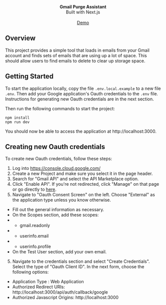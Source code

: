 <div align="center"><strong>Gmail Purge Assistant</strong></div>
<div align="center">Built with Next.js</div>
<br />
<div align="center">
<a href="https://gmail-purge-assistant-robertclaus.vercel.app/">Demo</a>
</div>


## Overview

This project provides a simple tool that loads in emails from your Gmail account and finds sets of emails that are using up a lot of space. This should allow users to find emails to delete to clear up storage space.


## Getting Started

To start the application locally, copy the file `.env.local.example` to a new file `.env`. Then add your Google application's Oauth credentials to the `.env` file. Instructions for generating new Oauth credentials are in the next section.

Then run the following commands to start the project:

```
npm install
npm run dev
```

You should now be able to access the application at http://localhost:3000.


## Creating new Oauth credentials

To create new Oauth credentials, follow these steps:
1. Log into https://console.cloud.google.com/
2. Create a new Project and make sure you select it in the page header.
3. Search for "Gmail API" and select the API Marketplace option.
4. Click "Enable API". If you're not redirected, click "Manage" on that page or go directly to [here](https://console.cloud.google.com/apis/api/gmail.googleapis.com/metrics).
5. Navigate to "Oauth Consent Screen" on the left. Choose "External" as the application type unless you know otherwise.
- Fill out the general information as necessary.
- On the Scopes section, add these scopes:
- - gmail.readonly
- - userinfo.email
- - userinfo.profile
- On the Test User section, add your own email.
5. Navigate to the credentials section and select "Create Credentials". Select the type of "Oauth Client ID".
In the next form, choose the following options:
- Application Type : Web Application
- Authorized Redirect URIs: http://localhost:3000/api/auth/callback/google
- Authorized Javascript Origins: http://localhost:3000
